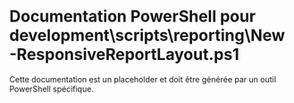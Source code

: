 # Documentation PowerShell pour development\scripts\reporting\New-ResponsiveReportLayout.ps1

Cette documentation est un placeholder et doit être générée par un outil PowerShell spécifique.
